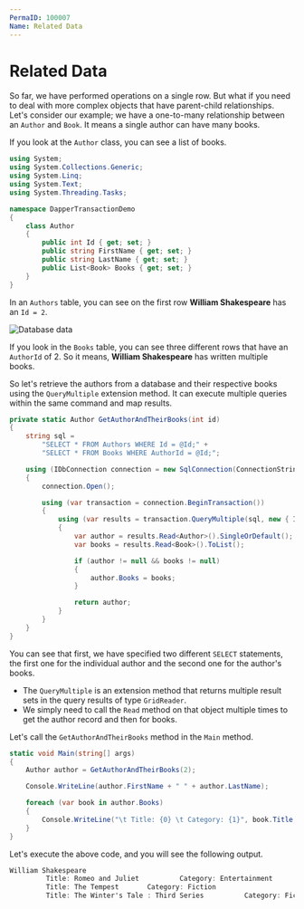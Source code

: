 ```yaml
---
PermaID: 100007
Name: Related Data
---
```


# Related Data

So far, we have performed operations on a single row. But what if you need to deal with more complex objects that have parent-child relationships. Let's consider our example; we have a one-to-many relationship between an `Author` and `Book`.  It means a single author can have many books. 

If you look at the `Author` class, you can see a list of books. 

```csharp
using System;
using System.Collections.Generic;
using System.Linq;
using System.Text;
using System.Threading.Tasks;

namespace DapperTransactionDemo
{
    class Author
    {
        public int Id { get; set; }
        public string FirstName { get; set; }
        public string LastName { get; set; }
        public List<Book> Books { get; set; }
    }
}
```

In an `Authors` table, you can see on the first row **William Shakespeare** has an `Id = 2`. 

<img src="images/related-data-1.png" alt="Database data">

If you look in the `Books` table, you can see three different rows that have an `AuthorId` of 2. So it means, **William Shakespeare** has written multiple books. 

So let's retrieve the authors from a database and their respective books using the `QueryMultiple` extension method. It can execute multiple queries within the same command and map results.

```csharp
private static Author GetAuthorAndTheirBooks(int id)
{
    string sql =
        "SELECT * FROM Authors WHERE Id = @Id;" +
        "SELECT * FROM Books WHERE AuthorId = @Id;";

    using (IDbConnection connection = new SqlConnection(ConnectionString))
    {
        connection.Open();

        using (var transaction = connection.BeginTransaction())
        {
            using (var results = transaction.QueryMultiple(sql, new { Id = id }))
            {
                var author = results.Read<Author>().SingleOrDefault();
                var books = results.Read<Book>().ToList();

                if (author != null && books != null)
                {
                    author.Books = books;                            
                }

                return author;
            }
        }
    }
}
```

You can see that first, we have specified two different `SELECT` statements, the first one for the individual author and the second one for the author's books. 

 - The `QueryMultiple` is an extension method that returns multiple result sets in the query results of type `GridReader`. 
 - We simply need to call the `Read` method on that object multiple times to get the author record and then for books. 

Let's call the `GetAuthorAndTheirBooks` method in the `Main` method.

```csharp
static void Main(string[] args)
{
    Author author = GetAuthorAndTheirBooks(2);

    Console.WriteLine(author.FirstName + " " + author.LastName);

    foreach (var book in author.Books)
    {
        Console.WriteLine("\t Title: {0} \t Category: {1}", book.Title, book.Category);
    }
}
```

Let's execute the above code, and you will see the following output.

```csharp
William Shakespeare
         Title: Romeo and Juliet          Category: Entertainment
         Title: The Tempest       Category: Fiction
         Title: The Winter's Tale : Third Series          Category: Fiction
```
